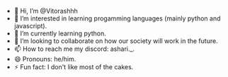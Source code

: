 - 👋 Hi, I’m @Vitorashhh
- 👀 I’m interested in learning progamming languages (mainly python and javascript).
- 🌱 I’m currently learning python.
- 💞️ I’m looking to collaborate on how our society will work in the future.
- 📫 How to reach me my discord: ashari._.
- 😄 Pronouns: he/him.
- ⚡ Fun fact: I don't like most of the cakes.

<!---
Vitorashhh/Vitorashhh is a ✨ special ✨ repository because its `README.md` (this file) appears on your GitHub profile.
You can click the Preview link to take a look at your changes.
--->
